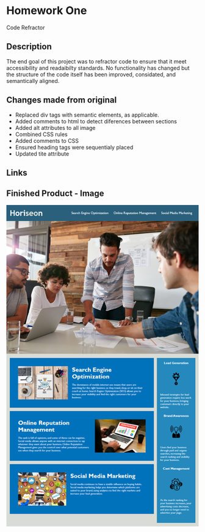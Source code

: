 # Homework One

Code Refractor

## Description
The end goal of this project was to refractor code to ensure that it meet accessibility and readaibilty standards.
No functionality has changed but the structure of the code itself has been improved, considated, and semantically aligned. 


## Changes made from original
* Replaced div tags with semantic elements, as applicable. 
* Added comments to html to detect diferences between sections
* Added alt attributes to all image
* Combined CSS rules
* Added comments to CSS
* Ensured heading tags were sequentialy placed
* Updated tite attribute




## Links


## Finished Product - Image
![Horiseon Webpage Image](./horiseon.png)

